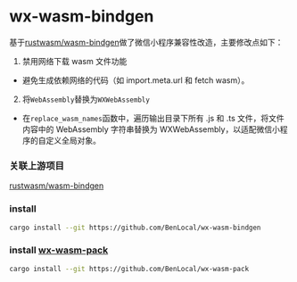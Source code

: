 # wx-wasm-bindgen

基于[rustwasm/wasm-bindgen](https://github.com/rustwasm/wasm-bindgen)做了微信小程序兼容性改造，主要修改点如下：

1. 禁用网络下载 wasm 文件功能

- 避免生成依赖网络的代码（如 import.meta.url 和 fetch wasm）。

2. 将`WebAssembly`替换为`WXWebAssembly`

- 在`replace_wasm_names`函数中，遍历输出目录下所有 .js 和 .ts 文件，将文件内容中的 WebAssembly 字符串替换为 WXWebAssembly，以适配微信小程序的自定义全局对象。

### 关联上游项目

[rustwasm/wasm-bindgen](https://github.com/rustwasm/wasm-bindgen)

### install

```bash
cargo install --git https://github.com/BenLocal/wx-wasm-bindgen
```

### install [wx-wasm-pack](https://github.com/BenLocal/wx-wasm-pack)

```bash
cargo install --git https://github.com/BenLocal/wx-wasm-pack
```
